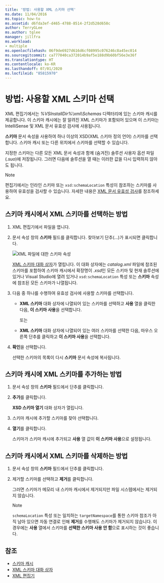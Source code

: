 ```yaml
---
title: '방법: 사용할 XML 스키마 선택'
ms.date: 11/04/2016
ms.topic: how-to
ms.assetid: d6fda3ef-d465-4788-8514-2f2d528d658c
author: TerryGLee
ms.author: tglee
manager: jillfra
ms.workload:
- multiple
ms.openlocfilehash: 06f9de6927d616d6cf08995c076246c8a45ec014
ms.sourcegitcommit: ca777040ca372014b9af5e188d9b60bf56e3e36f
ms.translationtype: HT
ms.contentlocale: ko-KR
ms.lasthandoff: 07/01/2020
ms.locfileid: "85815970"
---
```

# <a name="how-to-select-the-xml-schemas-to-use"></a>방법: 사용할 XML 스키마 선택

XML 편집기에서는 *%VSInstallDir%\xml\Schemas* 디렉터리에 있는 스키마 캐시를 제공합니다. 이 스키마 캐시에는 잘 알려진 XML 스키마가 포함되어 있으며 이 스키마는 IntelliSense 및 XML 문서 유효성 검사에 사용됩니다.

**스키마** 문서 속성을 사용하여 하나 이상의 XSD(XML 스키마 정의 언어) 스키마를 선택합니다. 스키마 캐시 또는 다른 위치에서 스키마를 선택할 수 있습니다.

지정한 스키마는 다른 모든 XML 문서 속성과 함께 (숨겨진) 솔루션 사용자 옵션 파일(.*suo*)에 저장됩니다. 그러면 다음에 솔루션을 열 때는 이러한 값을 다시 입력하지 않아도 됩니다.

> [!NOTE]
> 편집기에서는 인라인 스키마 또는 `xsd:schemaLocation` 특성이 참조하는 스키마를 사용하여 유효성을 검사할 수 있습니다. 자세한 내용은 [XML 문서 유효성 검사](../xml-tools/xml-document-validation.md)를 참조하세요.

## <a name="to-select-an-xml-schema-from-the-schema-cache"></a>스키마 캐시에서 XML 스키마를 선택하는 방법

1. XML 편집기에서 파일을 엽니다.

2. 문서 속성 창의 **스키마** 필드를 클릭합니다. 찾아보기 단추(...)가 표시되면 클릭합니다.

   ![XML 파일에 대한 스키마 속성](media/properties-schemas.png)

   [XML 스키마 대화 상자](xml-schemas-dialog-box.md)가 열립니다. 이 대화 상자에는 *catalog.xml* 파일에 참조된 스키마를 포함하여 스키마 캐시에서 확장명이 .*xsd*인 모든 스키마 및 현재 솔루션에 있거나 Visual Studio에 열려 있거나 `xsd:schemaLocation` 특성 또는 **스키마** 속성에 참조된 모든 스키마가 나열됩니다.

3. 다음 중 하나를 수행하여 유효성 검사에 사용할 스키마를 선택합니다.

   - **XML 스키마** 대화 상자에 나열되어 있는 스키마를 선택하고 **사용** 열을 클릭한 다음, **이 스키마 사용**을 선택합니다.

     또는

   - **XML 스키마** 대화 상자에 나열되어 있는 여러 스키마를 선택한 다음, 마우스 오른쪽 단추를 클릭하고 **이 스키마 사용**을 선택합니다.

4. **확인**을 선택합니다.

   선택한 스키마의 목록이 다시 **스키마** 문서 속성에 복사됩니다.

## <a name="to-add-an-xml-schema-to-the-schema-cache"></a>스키마 캐시에 XML 스키마를 추가하는 방법

1. 문서 속성 창의 **스키마** 필드에서 단추를 클릭합니다.

2. **추가**를 클릭합니다.

   **XSD 스키마 열기** 대화 상자가 열립니다.

3. 스키마 캐시에 추가할 스키마를 찾아 선택합니다.

4. **열기**를 클릭합니다.

   스키마가 스키마 캐시에 추가되고 **사용** 열 값이 **이 스키마 사용**으로 설정됩니다.

## <a name="to-delete-an-xml-schema-from-the-schema-cache"></a>스키마 캐시에서 XML 스키마를 삭제하는 방법

1. 문서 속성 창의 **스키마** 필드에서 단추를 클릭합니다.

2. 제거할 스키마를 선택하고 **제거**를 클릭합니다.

   그러면 스키마가 메모리 내 스키마 캐시에서 제거되지만 파일 시스템에서는 제거되지 않습니다.

   > [!NOTE]
   > `schemaLocation` 특성 또는 일치하는 `targetNamespace`를 통한 스키마 참조가 아직 남아 있으면 자동 연결로 인해 **제거**를 수행해도 스키마가 제거되지 않습니다. 이 경우에는 **사용** 열에서 스키마를 **선택한 스키마 사용 안 함**으로 표시하는 것이 좋습니다.

## <a name="see-also"></a>참조

- [스키마 캐시](../xml-tools/schema-cache.md)
- [XML 스키마 대화 상자](../xml-tools/xml-schemas-dialog-box.md)
- [XML 편집기](../xml-tools/xml-editor.md)
